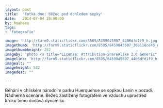 ```yaml
---
layout: post
title:  'Fotka dne: běžec pod dohledem sopky'
date:   2014-07-04 20:00:00
by: hoaheeu
tags:
- 'fotografie'

image: 'http://farm9.staticflickr.com/8505/8459045507_4406dfd1f9_h.jpg'
imagethumb: 'http://farm9.staticflickr.com/8505/8459045507_30e118ce45_n.jpg'
imagethumbheight: 252
imageby: 'photo <a title="License: Attribution-ShareAlike 2.0 Generic" href="https://creativecommons.org/licenses/by-sa/2.0/">(<em>cc</em>)</a> <a href="http://www.flickr.com/photos/ruggin/8459045507">Ryan Smith</a>'
imagelink: 'http://farm9.staticflickr.com/8505/8459045507_4406dfd1f9_h.jpg'
imagealt: ""
imageheight: 532
imagedesc: ""

---
```


Běhání v chilském národním parku Huerquehue se sopkou Lanin v pozadí. Nádherná scenárie. Bežec zastižený fotografem ve vzduchu uprostřed kroku tomu dodává dynamiku.
